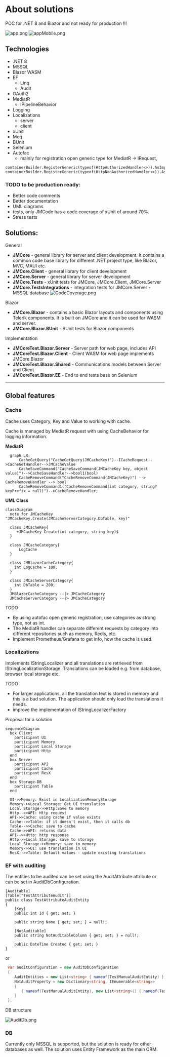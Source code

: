 # About solutions
POC for .NET 8 and Blazor and not ready for production !!!

![app.png](Doc%2Fimg%2Fapp.png)
![appMobile.png](Doc%2Fimg%2FappMobile.png)

## Technologies
- .NET 8
- MSSQL
- Blazor WASM
- EF
  - Linq
  - Audit
- OAuth2
- MediatR
  - IPipelineBehavior
- Logging
- Localizations
  - server
  - client
- xUnit
- Moq
- BUnit
- Selenium
- Autofac 
  - mainly for registration open generic type for MediatR -> IRequest, 
```
containerBuilder.RegisterGeneric(typeof(HttpAuthorizedHandler<>)).AsImplementedInterfaces();
containerBuilder.RegisterGeneric(typeof(HttpNonAuthorizedHandler<>)).AsImplementedInterfaces();
```
### TODO to be production ready:
- Better code comments
- Better documentation
- UML diagrams
- tests, only JMCode has a code coverage of xUnit of around 70%.
- Stress tests

## Solutions:
General
- **JMCore** - general library for server and client development. It contains a common code base library for different .NET project type, like Blazor, MVC, MAUI etc.
- **JMCore.Client** - general library for client development
- **JMCore.Server** - general library for server development
- **JMCore.Tests** - xUnit tests for JMCore, JMCore.Client, JMCore.Server
- **JMCore.TestsIntegrations** - integration tests for JMCore.Server - MSSQL database
  ![CodeCoverage.png](Doc%2Fimg%2FCodeCoverage.png)

Blazor
- **JMCore.Blazor** - contains a basic Blazor layouts and components using Telerik components.
  It is built on JMCore and it can be used for WASM and server.
- **JMCore.Blazor.BUnit** - BUnit tests for Blazor components

Implementation
- **JMCoreTest.Blazor.Server** - Server path for web page, includes API
- **JMCoreTest.Blazor.Client** - Client WASM for web page implements JMCore.Blazor
- **JMCoreTest.Blazor.Shared** - Communications models between Server and Client
- **JMCoreTest.Blazor.EE** - End to end tests base on Selenium
--------

## Global features
### Cache
Cache uses Category, Key and Value to working with cache.

Cache is managed by MediatR request with using CacheBehavior for logging information.

**MediatR**
```mermaid
  graph LR;
      CacheGetQuery("CacheGetQuery(JMCacheKey)")--ICacheRequest-->CacheGetHandler-->JMCacheValue
      CacheSaveCommand("CacheSaveCommand(JMCacheKey key, object value)")-->CacheSaveHandler-->bool1(bool)
      CacheRemoveCommand("CacheRemoveCommand(JMCacheKey)") --> CacheRemoveHandler --> bool
      CacheRemoveCommand1("CacheRemoveCommand(int category, string? keyPrefix = null)")-->CacheRemoveHandler;
```

**UML Class**
```mermaid
classDiagram
  note for JMCacheKey "JMCacheKey.Create(JMCacheServerCategory.DbTable, key)"  
 
  class JMCacheKey{
     +JMCacheKey Create(int category, string key)$
  }
  
  class JMCacheCategory{
      LogCache
  }
  
  class JMBlazorCacheCategory{
    int LogCache = 100;
  }

  class JMCacheServerCategory{
    int DbTable = 200;
  }
  JMBlazorCacheCategory --|> JMCacheCategory 
  JMCacheServerCategory --|> JMCacheCategory
```

TODO
- By using autofac open generic registration, use categories as strong type, not as int.
- The MediatR handler can separate different requests by category into different repositories such as memory, Redis, etc.
- Implement Prometheus/Grafana to get info, how the cache is used.

### Localizations
Implements IStringLocalizer and all translations are retrieved from IStringLocalizationStorage.
Translations can be loaded e.g. from database, browser local storage etc.

TODO 
- For larger applications, all the translation text is stored in memory and this is a bad solution. The application should only load the translations it needs.
- improve the implementation of IStringLocalizerFactory

Proposal for a solution
```mermaid
sequenceDiagram
  box Client
    participant UI
    participant Memory
    participant Local Storage
    participant Http
  end
  box Server
    participant API
    participant Cache
    participant ResX
  end
  box Storage-DB
    participant Table
  end

  UI->>Memory: Exist in LocalizationMemoryStorage
  Memory->>Local Storage: Get UI translation
  Local Storage->>Http:Save to memory
  Http-->>API: Http request
  API->>Cache: using cache if value exists
  Cache-->>Table: if it doesn't exist, then it calls db
  Table-->>Cache: save to cache
  Cache->>API: returns data
  API-->>Http: http response
  Http->>Local Storage: save to storage
  Local Storage->>Memory: save to memory
  Memory->>UI: use translation in UI 
  ResX-->>Table: Default values - update existing translations
```

### EF with auditing
The entities to be audited can be set using the AuditAttribute attribute or can be set in AuditDbConfiguration.

```
[Auditable]
[Table("TestAttributeAudit")]
public class TestAttributeAuditEntity
{
    [Key] 
    public int Id { get; set; }
    
    public string Name { get; set; } = null!;

    [NotAuditable] 
    public string NotAuditableColumn { get; set; } = null!;
    
    public DateTime Created { get; set; }
}
```
or
```C#
 var auditConfiguration = new AuditDbConfiguration
 {
    AuditEntities = new List<string> { nameof(TestManualAuditEntity) },
    NotAuditProperty = new Dictionary<string, IEnumerable<string>>
    {
       { nameof(TestManualAuditEntity), new List<string>() { nameof(TestManualAuditEntity.NotAuditableColumn) } }  
    }
 };
```

DB structure

![AuditDb.png](Doc%2Fimg%2FAuditDb.png)

### DB
Currently only MSSQL is supported, but the solution is ready for other databases as well. The solution uses Entity Framework as the main ORM.



